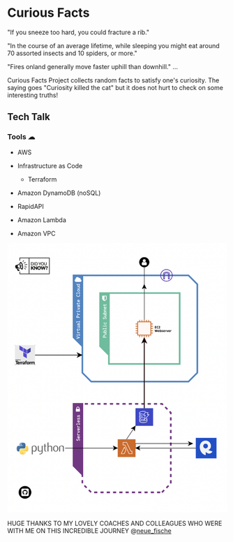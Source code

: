 #  Curious Facts

"If you sneeze too hard, you could fracture a rib."

"In the course of an average lifetime, while sleeping you might eat around 70 assorted insects and 10 spiders, or more."

 "Fires onland generally move faster uphill than downhill." ...

Curious Facts Project collects random facts to satisfy one's curiosity. The saying goes "Curiosity killed the cat" but it does not hurt to check on some interesting truths!

## Tech Talk

### Tools ☁


- AWS 

- Infrastructure as Code

  - Terraform

- Amazon DynamoDB (noSQL)

- RapidAPI

- Amazon Lambda

- Amazon VPC

![Diagram](CuriousFacts_Diagram.png)

HUGE THANKS TO MY LOVELY COACHES AND COLLEAGUES WHO WERE WITH ME ON THIS INCREDIBLE JOURNEY @[neue_fische](https://www.neuefische.de/en)
